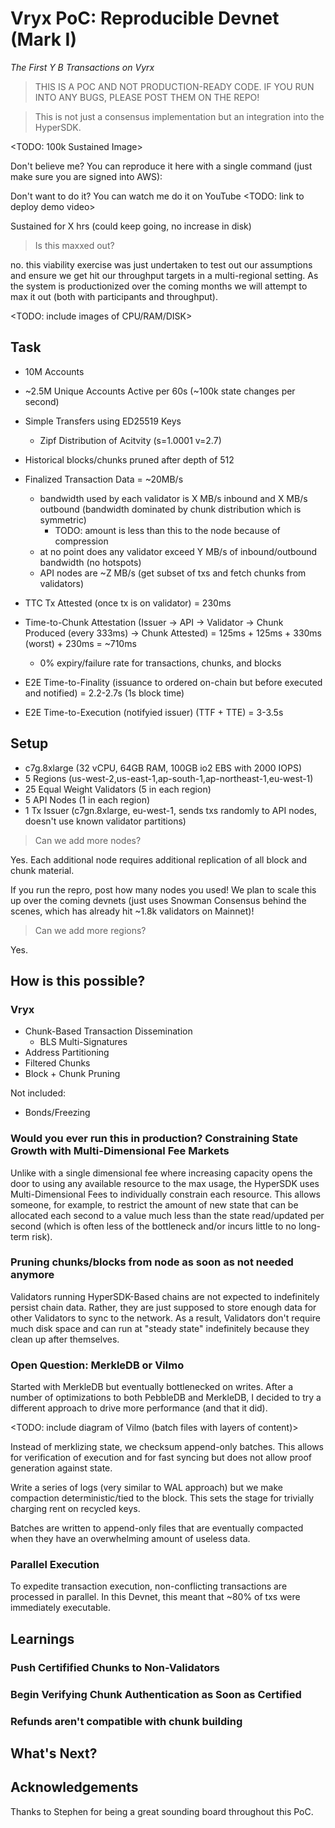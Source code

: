 # Vryx PoC: Reproducible Devnet (Mark I)
_The First Y B Transactions on Vyrx_

> THIS IS A POC AND NOT PRODUCTION-READY CODE. IF YOU RUN INTO ANY BUGS, PLEASE POST THEM ON THE REPO!

> This is not just a consensus implementation but an integration into the HyperSDK.

<TODO: 100k Sustained Image>

Don't believe me? You can reproduce it here with a single command (just make sure you are signed into AWS): <TODO>

Don't want to do it? You can watch me do it on YouTube <TODO: link to deploy demo video>

Sustained for X hrs (could keep going, no increase in disk)

> Is this maxxed out?

no. this viability exercise was just undertaken to test out our assumptions and ensure
we get hit our throughput targets in a multi-regional setting. As the system is productionized
over the coming months we will attempt to max it out (both with participants and throughput).

<TODO: include images of CPU/RAM/DISK>

## Task
* 10M Accounts
* ~2.5M Unique Accounts Active per 60s (~100k state changes per second)
* Simple Transfers using ED25519 Keys
  * Zipf Distribution of Acitvity (s=1.0001 v=2.7)
* Historical blocks/chunks pruned after depth of 512

* Finalized Transaction Data = ~20MB/s
  * bandwidth used by each validator is X MB/s inbound and X MB/s outbound (bandwidth dominated by chunk distribution which is symmetric)
    * TODO: amount is less than this to the node because of compression
  * at no point does any validator exceed Y MB/s of inbound/outbound bandwidth (no hotspots)
  * API nodes are ~Z MB/s (get subset of txs and fetch chunks from validators)
* TTC Tx Attested (once tx is on validator) = 230ms
* Time-to-Chunk Attestation (Issuer -> API -> Validator -> Chunk Produced (every 333ms) -> Chunk Attested) = 125ms + 125ms + 330ms (worst) + 230ms = ~710ms
  * 0% expiry/failure rate for transactions, chunks, and blocks
* E2E Time-to-Finality (issuance to ordered on-chain but before executed and notified) = 2.2-2.7s (1s block time)
* E2E Time-to-Execution (notifyied issuer) (TTF + TTE) = 3-3.5s

## Setup
* c7g.8xlarge (32 vCPU, 64GB RAM, 100GB io2 EBS with 2000 IOPS)
* 5 Regions (us-west-2,us-east-1,ap-south-1,ap-northeast-1,eu-west-1)
* 25 Equal Weight Validators (5 in each region)
* 5 API Nodes (1 in each region)
* 1 Tx Issuer (c7gn.8xlarge, eu-west-1, sends txs randomly to API nodes, doesn't use known validator partitions)

> Can we add more nodes?

Yes. Each additional node requires additional replication of all block and chunk material.

If you run the repro, post how many nodes you used! We plan to scale this up over the coming devnets (just uses Snowman Consensus behind the scenes, which has already hit ~1.8k validators on Mainnet)!

> Can we add more regions?

Yes.

## How is this possible?
### Vryx
* Chunk-Based Transaction Dissemination
  * BLS Multi-Signatures
* Address Partitioning
* Filtered Chunks
* Block + Chunk Pruning

Not included:
* Bonds/Freezing

### Would you ever run this in production? Constraining State Growth with Multi-Dimensional Fee Markets

Unlike with a single dimensional fee where increasing capacity opens the door to using any available resource to the max usage,
the HyperSDK uses Multi-Dimensional Fees to individually constrain each resource. This allows someone, for example, to restrict
the amount of new state that can be allocated each second to a value much less than the state read/updated per second (which is often
less of the bottleneck and/or incurs little to no long-term risk).

### Pruning chunks/blocks from node as soon as not needed anymore

Validators running HyperSDK-Based chains are not expected to indefinitely persist chain data. Rather, they are just supposed
to store enough data for other Validators to sync to the network. As a result, Validators don't require much disk space and can run
at "steady state" indefinitely because they clean up after themselves.

### Open Question: MerkleDB or Vilmo

Started with MerkleDB but eventually bottlenecked on writes. After a number of optimizations to both PebbleDB and MerkleDB, I decided to try a different approach to drive more performance (and that it did).

<TODO: include diagram of Vilmo (batch files with layers of content)>

Instead of merklizing state, we checksum append-only batches. This allows for verification of execution and for fast syncing but does not allow proof generation against state.

Write a series of logs (very similar to WAL approach) but we make compaction deterministic/tied to the block. This sets the stage for trivially charging rent on recycled keys.

Batches are written to append-only files that are eventually compacted when they have an overwhelming amount of useless data.

### Parallel Execution

To expedite transaction execution, non-conflicting transactions are processed in parallel. In this Devnet, this meant that ~80% of txs were
immediately executable.

## Learnings

### Push Certifified Chunks to Non-Validators

### Begin Verifying Chunk Authentication as Soon as Certified

### Refunds aren't compatible with chunk building

## What's Next?

## Acknowledgements

Thanks to Stephen for being a great sounding board throughout this PoC.
